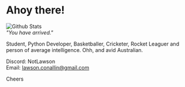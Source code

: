 # Ahoy there!

![Github Stats](https://github-readme-stats.vercel.app/api?username=notlawson&show_icons=true)
<br>
<i>"You have arrived."</i>

Student, Python Developer, Basketballer, Cricketer, Rocket Leaguer and person of average intelligence. Ohh, and avid Australian.

Discord: NotLawson<br>
Email: lawson.conallin@gmail.com

Cheers
